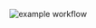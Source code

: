 ![example workflow](https://github.com/lucasrequile/ci-demo/blob/master/.github/workflows/ci-test.yml/badge.svg)
